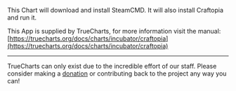 This Chart will download and install SteamCMD. It will also install Craftopia and run it.

This App is supplied by TrueCharts, for more information visit the manual: [https://truecharts.org/docs/charts/incubator/craftopia](https://truecharts.org/docs/charts/incubator/craftopia)

---

TrueCharts can only exist due to the incredible effort of our staff.
Please consider making a [donation](https://truecharts.org/docs/about/sponsor) or contributing back to the project any way you can!
